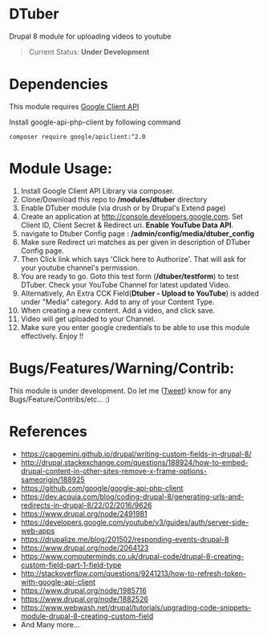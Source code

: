 # DTuber
Drupal 8 module for uploading videos to youtube

> Current Status: **Under Development**

# Dependencies

This module requires [Google Client API](https://github.com/google/google-api-php-client)

Install google-api-php-client by following command  

`composer require google/apiclient:^2.0`

# Module Usage:
1. Install Google Client API Library via composer.
2. Clone/Download this repo to **/modules/dtuber** directory
3. Enable DTuber module (via drush or by Drupal's Extend page)
4. Create an application at http://console.developers.google.com. Set Client ID, Client Secret & Redirect uri. **Enable YouTube Data API**.
5. navigate to Dtuber Config page : **/admin/config/media/dtuber_config**
6. Make sure Redirect uri matches as per given in description of DTuber Config page.
7. Then Click link which says 'Click here to Authorize'. That will ask for your youtube channel's permission.
8. You are ready to go. Goto this test form (**/dtuber/testform**) to test DTuber. Check your YouTube Channel for latest updated Video. 
9. Alternatively, An Extra CCK Field(**Dtuber - Upload to YouTube**) is added under "Media" category. Add to any of your Content Type.
10. When creating a new content. Add a video, and click save. 
11. Video will get uploaded to your Channel.
12. Make sure you enter google credentials to be able to use this module effectively. Enjoy !!

# Bugs/Features/Warning/Contrib:
This module is under development. Do let me ([Tweet](http://twitter.com/JayKandari)) know for any Bugs/Feature/Contribs/etc... :)

# References
* https://capgemini.github.io/drupal/writing-custom-fields-in-drupal-8/
* http://drupal.stackexchange.com/questions/188924/how-to-embed-drupal-content-in-other-sites-remove-x-frame-options-sameorigin/188925
* https://github.com/google/google-api-php-client
* https://dev.acquia.com/blog/coding-drupal-8/generating-urls-and-redirects-in-drupal-8/22/02/2016/9626
* https://www.drupal.org/node/2491981
* https://developers.google.com/youtube/v3/guides/auth/server-side-web-apps
* https://drupalize.me/blog/201502/responding-events-drupal-8
* https://www.drupal.org/node/2064123
* https://www.computerminds.co.uk/drupal-code/drupal-8-creating-custom-field-part-1-field-type
* http://stackoverflow.com/questions/9241213/how-to-refresh-token-with-google-api-client
* https://www.drupal.org/node/1985716
* https://www.drupal.org/node/1882526
* https://www.webwash.net/drupal/tutorials/upgrading-code-snippets-module-drupal-8-creating-custom-field
* And Many more... 